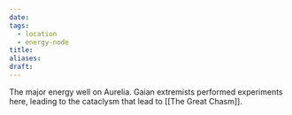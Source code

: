 ```yaml
---
date: 
tags:
  - location
  - energy-node
title: 
aliases: 
draft:
---
```


The major energy well on Aurelia. Gaian extremists performed experiments here, leading to the cataclysm that lead to [[The Great Chasm]].